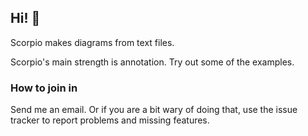 ## Hi! 👋

Scorpio makes diagrams from text files.

Scorpio's main strength is annotation.  Try out some of the examples.

### How to join in

Send me an email.  Or if you are a bit wary of doing that, use the issue tracker to report problems and missing features.

<!--

**Here are some ideas to get you started:**

🙋‍♀️ A short introduction - what is your organization all about?
🌈 Contribution guidelines - how can the community get involved?
👩‍💻 Useful resources - where can the community find your docs? Is there anything else the community should know?
🍿 Fun facts - what does your team eat for breakfast?
🧙 Remember, you can do mighty things with the power of [Markdown](https://docs.github.com/github/writing-on-github/getting-started-with-writing-and-formatting-on-github/basic-writing-and-formatting-syntax)
-->
